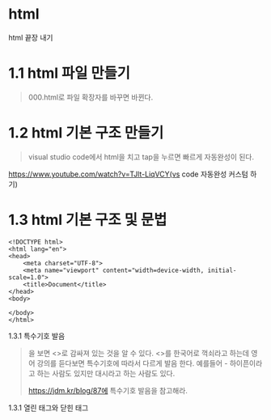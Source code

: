 # html
html 끝장 내기

# 1.1 html 파일 만들기

> 000.html로 파일 확장자를 바꾸면 바뀐다.

# 1.2 html 기본 구조 만들기

> visual studio code에서 html을 치고 tap을 누르면 빠르게 자동완성이 된다.

https://www.youtube.com/watch?v=TJlt-LiqVCY(vs code 자동완성 커스텀 하기)

# 1.3 html 기본 구조 및 문법

```
<!DOCTYPE html>
<html lang="en">
<head>
    <meta charset="UTF-8">
    <meta name="viewport" content="width=device-width, initial-scale=1.0">
    <title>Document</title>
</head>
<body>
    
</body>
</html>
```

1.3.1 특수기호 발음
> <!DOCTYPE html>을 보면 <>로 감싸져 있는 것을 알 수 있다. <>를 한국어로 꺽쇠라고 하는데 영어 강의를 듣다보면 특수기호에 따라서 다르게 발음 한다. 예를들어 - 하이픈이라고 하는 사람도 있지만 대시라고 하는 사람도 있다.
> https://jdm.kr/blog/87에 특수기호 발음을 참고해라.

1.3.1 열린 태그와 닫힌 태그


